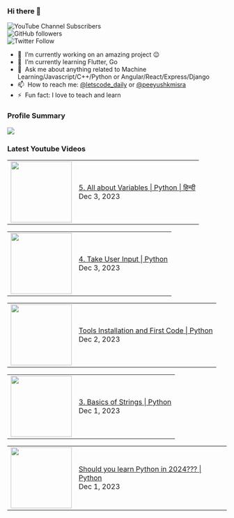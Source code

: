 ### Hi there 👋

![YouTube Channel Subscribers](https://img.shields.io/youtube/channel/subscribers/UCgmk1KXmrHXt_DO0kScyVmQ?style=social)  
![GitHub followers](https://img.shields.io/github/followers/misrapk?style=social)  
![Twitter Follow](https://img.shields.io/twitter/follow/peeyushkmisra?style=social)

- 🔭 &nbsp;I’m currently working on an amazing project :wink:
- 🌱 &nbsp;I’m currently learning Flutter, Go
- 💬 &nbsp;Ask me about anything related to Machine Learning/Javascript/C++/Python or Angular/React/Express/Django
- 📫 &nbsp;How to reach me: [@letscode_daily](https://www.instagram.com/letscode_daily/) or [@peeyushkmisra](https://www.instagram.com/peeyushkmisra/)
- ⚡ &nbsp;Fun fact: I love to teach and learn


### Profile Summary

![](https://github-profile-summary-cards.vercel.app/api/cards/profile-details?username=misrapk&theme=dracula)

### Latest Youtube Videos

<!-- YOUTUBE:START --><table><tr><td><a href="https://www.youtube.com/watch?v=Tfb3GG1vkwk"><img width="140px" src="https://i.ytimg.com/vi/Tfb3GG1vkwk/mqdefault.jpg"></a></td>
<td><a href="https://www.youtube.com/watch?v=Tfb3GG1vkwk">5. All about Variables | Python | हिन्दी</a><br/>Dec 3, 2023</td></tr></table>
<table><tr><td><a href="https://www.youtube.com/watch?v=T9ZeIXzUQsw"><img width="140px" src="https://i.ytimg.com/vi/T9ZeIXzUQsw/mqdefault.jpg"></a></td>
<td><a href="https://www.youtube.com/watch?v=T9ZeIXzUQsw">4. Take User Input | Python</a><br/>Dec 3, 2023</td></tr></table>
<table><tr><td><a href="https://www.youtube.com/watch?v=KVywiEy--lU"><img width="140px" src="https://i.ytimg.com/vi/KVywiEy--lU/mqdefault.jpg"></a></td>
<td><a href="https://www.youtube.com/watch?v=KVywiEy--lU">Tools Installation and First Code | Python</a><br/>Dec 2, 2023</td></tr></table>
<table><tr><td><a href="https://www.youtube.com/watch?v=SBFAPGvIpBM"><img width="140px" src="https://i.ytimg.com/vi/SBFAPGvIpBM/mqdefault.jpg"></a></td>
<td><a href="https://www.youtube.com/watch?v=SBFAPGvIpBM">3. Basics of Strings | Python</a><br/>Dec 1, 2023</td></tr></table>
<table><tr><td><a href="https://www.youtube.com/watch?v=-OVjPxSQC1s"><img width="140px" src="https://i.ytimg.com/vi/-OVjPxSQC1s/mqdefault.jpg"></a></td>
<td><a href="https://www.youtube.com/watch?v=-OVjPxSQC1s">Should you learn Python in 2024??? | Python</a><br/>Dec 1, 2023</td></tr></table>
<!-- YOUTUBE:END -->
